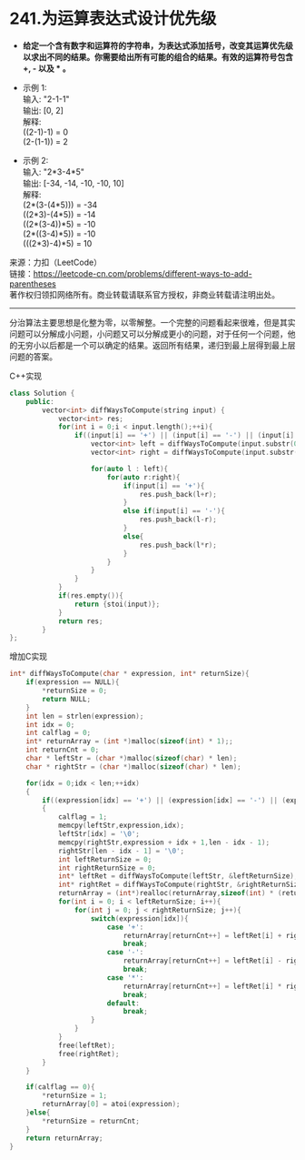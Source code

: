 # 241.为运算表达式设计优先级

- **给定一个含有数字和运算符的字符串，为表达式添加括号，改变其运算优先级以求出不同的结果。你需要给出所有可能的组合的结果。有效的运算符号包含 +, - 以及 * 。**

- 示例 1:  
  输入: "2-1-1"  
  输出: [0, 2]  
  解释:   
  ((2-1)-1) = 0   
  (2-(1-1)) = 2  

  

- 示例 2:  
输入: "2\*3-4\*5"  
输出: [-34, -14, -10, -10, 10]  
解释:   
(2\*(3-(4\*5))) = -34   
((2\*3)-(4\*5)) = -14   
((2\*(3-4))\*5) = -10   
(2\*((3-4)\*5)) = -10   
(((2\*3)-4)\*5) = 10   

来源：力扣（LeetCode）  
链接：https://leetcode-cn.com/problems/different-ways-to-add-parentheses  
著作权归领扣网络所有。商业转载请联系官方授权，非商业转载请注明出处。  



___

​	分治算法主要思想是化整为零，以零解整。一个完整的问题看起来很难，但是其实问题可以分解成小问题，小问题又可以分解成更小的问题，对于任何一个问题，他的无穷小以后都是一个可以确定的结果。返回所有结果，递归到最上层得到最上层问题的答案。



C++实现

```c++
class Solution {
	public:
		vector<int> diffWaysToCompute(string input) {
			vector<int> res;
			for(int i = 0;i < input.length();++i){
				if((input[i] == '+') || (input[i] == '-') || (input[i] == '*')){
					vector<int> left = diffWaysToCompute(input.substr(0,i));
					vector<int> right = diffWaysToCompute(input.substr(i+1));

					for(auto l : left){
						for(auto r:right){
							if(input[i] == '+'){
								res.push_back(l+r);
							}
							else if(input[i] == '-'){
								res.push_back(l-r);
							}
							else{
								res.push_back(l*r);
							}
						}
					}
				}
			}
			if(res.empty()){
				return {stoi(input)};
			}
			return res;
		}
};
```



增加C实现

```C
int* diffWaysToCompute(char * expression, int* returnSize){
    if(expression == NULL){
        *returnSize = 0;
        return NULL;
    }
    int len = strlen(expression);
    int idx = 0;
    int calflag = 0;
    int* returnArray = (int *)malloc(sizeof(int) * 1);;
    int returnCnt = 0;
    char * leftStr = (char *)malloc(sizeof(char) * len);
    char * rightStr = (char *)malloc(sizeof(char) * len);

	for(idx = 0;idx < len;++idx)
	{
		if((expression[idx] == '+') || (expression[idx] == '-') || (expression[idx] == '*'))
		{
			calflag = 1;
			memcpy(leftStr,expression,idx);
			leftStr[idx] = '\0';
			memcpy(rightStr,expression + idx + 1,len - idx - 1);
			rightStr[len - idx - 1] = '\0';
			int leftReturnSize = 0;
			int rightReturnSize = 0;
			int* leftRet = diffWaysToCompute(leftStr, &leftReturnSize);
			int* rightRet = diffWaysToCompute(rightStr, &rightReturnSize);
			returnArray = (int*)realloc(returnArray,sizeof(int) * (returnCnt + leftReturnSize * rightReturnSize));
			for(int i = 0; i < leftReturnSize; i++){
				for(int j = 0; j < rightReturnSize; j++){
					switch(expression[idx]){
						case '+':
							returnArray[returnCnt++] = leftRet[i] + rightRet[j];
							break;
						case '-':
							returnArray[returnCnt++] = leftRet[i] - rightRet[j];
							break;
						case '*':
							returnArray[returnCnt++] = leftRet[i] * rightRet[j];
							break;
						default:
							break;
					} 
				}
			}
			free(leftRet);
            free(rightRet);
		}
	}

    if(calflag == 0){
        *returnSize = 1;
        returnArray[0] = atoi(expression);
    }else{
        *returnSize = returnCnt;
    }
    return returnArray;
}
```

